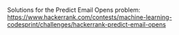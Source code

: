 Solutions for the Predict Email Opens problem:
https://www.hackerrank.com/contests/machine-learning-codesprint/challenges/hackerrank-predict-email-opens
